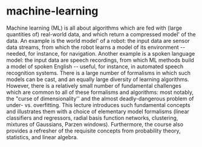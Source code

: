 # machine-learning
Machine learning (ML) is all about algorithms which are fed with (large quantities of) real-world data, and which return a compressed model' of the data. An example is the world model' of a robot: the input data are sensor data streams, from which the robot learns a model of its environment -- needed, for instance, for navigation. Another example is a spoken language model: the input data are speech recordings, from which ML methods build a model of spoken English -- useful, for instance, in automated speech recognition systems. There is a large number of formalisms in which such models can be cast, and an equally large diversity of learning algorithms. However, there is a relatively small number of fundamental challenges which are common to all of these formalisms and algorithms: most notably, the "curse of dimensionality'' and the almost deadly-dangerous problem of under- vs. overfitting. This lecture introduces such fundamental concepts and illustrates them with a choice of elementary model formalisms (linear classifiers and regressors, radial basis function networks, clustering, mixtures of Gaussians, Parzen windows). Furthermore, the course also provides a refresher of the requisite concepts from probability theory, statistics, and linear algebra.
